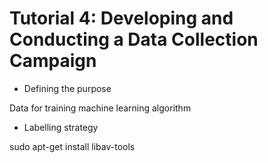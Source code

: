 # Tutorial 4: Developing and Conducting a Data Collection Campaign

* Defining the purpose

Data for training machine learning algorithm

* Labelling strategy


sudo apt-get install libav-tools